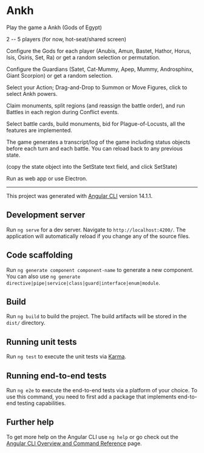 # Ankh

Play the game a Ankh (Gods of Egypt) 

2 -- 5 players (for now, hot-seat/shared screen)

Configure the Gods for each player (Anubis, Amun, Bastet, Hathor, Horus, Isis, Osiris, Set, Ra) or get a random selection or permutation.

Configure the Guardians (Satet, Cat-Mummy, Apep, Mummy, Androsphinx, Giant Scorpion) or get a random selection.

Select your Action; Drag-and-Drop to Summon or Move Figures, click to select Ankh powers.

Claim monuments, split regions (and reassign the battle order), and run Battles in each region during Conflict events.

Select battle cards, build monuments, bid for Plague-of-Locusts, all the features are implemented.

The game generates a transcript/log of the game including status objects before each turn and each battle. You can reload back to any previous state.

(copy the state object into the SetState text field, and click SetState)


Run as web app or use Electron.

------

This project was generated with [Angular CLI](https://github.com/angular/angular-cli) version 14.1.1.

## Development server

Run `ng serve` for a dev server. Navigate to `http://localhost:4200/`. The application will automatically reload if you change any of the source files.

## Code scaffolding

Run `ng generate component component-name` to generate a new component. You can also use `ng generate directive|pipe|service|class|guard|interface|enum|module`.

## Build

Run `ng build` to build the project. The build artifacts will be stored in the `dist/` directory.

## Running unit tests

Run `ng test` to execute the unit tests via [Karma](https://karma-runner.github.io).

## Running end-to-end tests

Run `ng e2e` to execute the end-to-end tests via a platform of your choice. To use this command, you need to first add a package that implements end-to-end testing capabilities.

## Further help

To get more help on the Angular CLI use `ng help` or go check out the [Angular CLI Overview and Command Reference](https://angular.io/cli) page.
